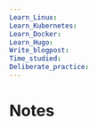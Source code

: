 ```yaml
---
Learn_Linux: 
Learn_Kubernetes: 
Learn_Docker: 
Learn_Hugo: 
Write_blogpost: 
Time_studied: 
Deliberate_practice:
---
```

# Notes
